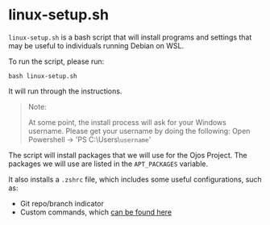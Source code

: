 # linux-setup.sh

`linux-setup.sh` is a bash script that will install programs and settings that
may be useful to individuals running Debian on WSL.

To run the script, please run:

```shell
bash linux-setup.sh
```

It will run through the instructions.

> Note:
>
> At some point, the install process will ask for your Windows username. Please
> get your username by doing the following:
> Open Powershell -> 'PS C:\\Users\\`username`'

The script will install packages that we will use for the Ojos Project. The
packages we will use are listed in the `APT_PACKAGES` variable.

It also installs a `.zshrc` file, which includes some useful configurations,
such as:

- Git repo/branch indicator
- Custom commands, which
[can be found here](https://gitlab.com/ojosproject/docs/-/tree/main/teams/url#custom-bash-commands)
